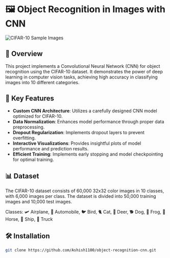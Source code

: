# 🖼️ Object Recognition in Images with CNN

![CIFAR-10 Sample Images](https://production-media.paperswithcode.com/datasets/4fdf2b82-2bc3-4f97-ba51-400322b228b1.png)

## 🚀 Overview

This project implements a Convolutional Neural Network (CNN) for object recognition using the CIFAR-10 dataset. It demonstrates the power of deep learning in computer vision tasks, achieving high accuracy in classifying images into 10 different categories.

## 🌟 Key Features

- **Custom CNN Architecture**: Utilizes a carefully designed CNN model optimized for CIFAR-10.
- **Data Normalization**: Enhances model performance through proper data preprocessing.
- **Dropout Regularization**: Implements dropout layers to prevent overfitting.
- **Interactive Visualizations**: Provides insightful plots of model performance and prediction results.
- **Efficient Training**: Implements early stopping and model checkpointing for optimal training.

## 📊 Dataset

The CIFAR-10 dataset consists of 60,000 32x32 color images in 10 classes, with 6,000 images per class. The dataset is divided into 50,000 training images and 10,000 test images.

Classes: 🛩️ Airplane, 🚗 Automobile, 🐦 Bird, 🐈 Cat, 🦌 Deer, 🐕 Dog, 🐸 Frog, 🐎 Horse, 🚢 Ship, 🚚 Truck

## 🛠️ Installation

```bash
git clone https://github.com/Ashish1100/object-recognition-cnn.git
